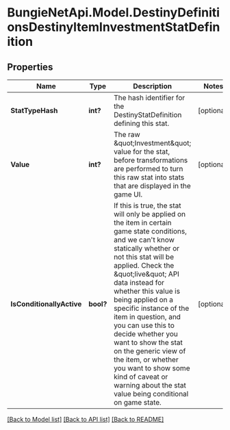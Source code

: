 # BungieNetApi.Model.DestinyDefinitionsDestinyItemInvestmentStatDefinition
## Properties

Name | Type | Description | Notes
------------ | ------------- | ------------- | -------------
**StatTypeHash** | **int?** | The hash identifier for the DestinyStatDefinition defining this stat. | [optional] 
**Value** | **int?** | The raw \&quot;Investment\&quot; value for the stat, before transformations are performed to turn this raw stat into stats that are displayed in the game UI. | [optional] 
**IsConditionallyActive** | **bool?** | If this is true, the stat will only be applied on the item in certain game state conditions, and we can&#39;t know statically whether or not this stat will be applied. Check the \&quot;live\&quot; API data instead for whether this value is being applied on a specific instance of the item in question, and you can use this to decide whether you want to show the stat on the generic view of the item, or whether you want to show some kind of caveat or warning about the stat value being conditional on game state. | [optional] 

[[Back to Model list]](../README.md#documentation-for-models) [[Back to API list]](../README.md#documentation-for-api-endpoints) [[Back to README]](../README.md)


